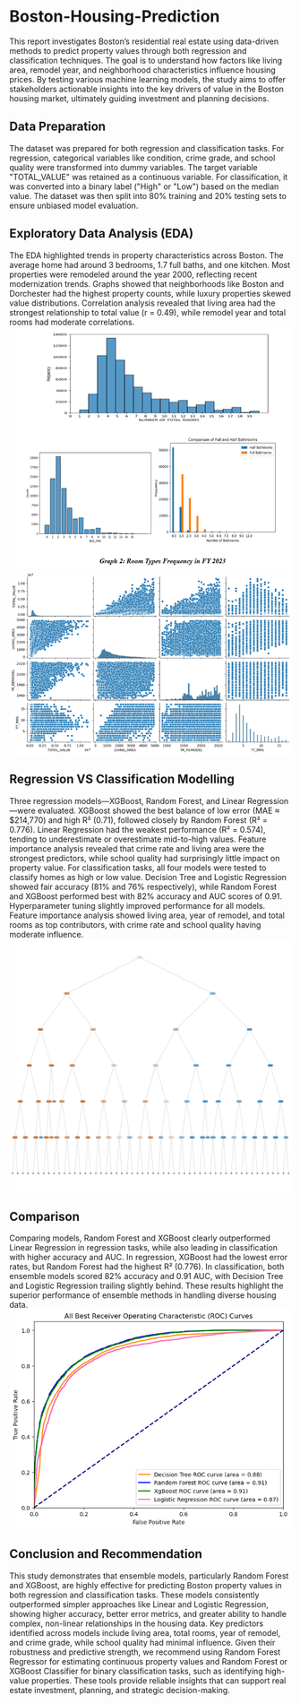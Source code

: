# Boston-Housing-Prediction
This report investigates Boston’s residential real estate using data-driven methods to predict property values through both regression and classification techniques. The goal is to understand how factors like living area, remodel year, and neighborhood characteristics influence housing prices. By testing various machine learning models, the study aims to offer stakeholders actionable insights into the key drivers of value in the Boston housing market, ultimately guiding investment and planning decisions.

## Data Preparation
The dataset was prepared for both regression and classification tasks. For regression, categorical variables like condition, crime grade, and school quality were transformed into dummy variables. The target variable "TOTAL_VALUE" was retained as a continuous variable. For classification, it was converted into a binary label ("High" or "Low") based on the median value. The dataset was then split into 80% training and 20% testing sets to ensure unbiased model evaluation.

## Exploratory Data Analysis (EDA)
The EDA highlighted trends in property characteristics across Boston. The average home had around 3 bedrooms, 1.7 full baths, and one kitchen. Most properties were remodeled around the year 2000, reflecting recent modernization trends. Graphs showed that neighborhoods like Boston and Dorchester had the highest property counts, while luxury properties skewed value distributions. Correlation analysis revealed that living area had the strongest relationship to total value (r = 0.49), while remodel year and total rooms had moderate correlations.
![EDA](https://github.com/wannidasmile/Boston-Housing-Prediction/blob/main/Screenshot%202025-04-19%20184932.png)
![Pair Plot for Correlation Matrix](https://github.com/wannidasmile/Boston-Housing-Prediction/blob/main/Picture2.png)

## Regression VS Classification Modelling
Three regression models—XGBoost, Random Forest, and Linear Regression—were evaluated. XGBoost showed the best balance of low error (MAE ≈ $214,770) and high R² (0.71), followed closely by Random Forest (R² = 0.776). Linear Regression had the weakest performance (R² = 0.574), tending to underestimate or overestimate mid-to-high values. Feature importance analysis revealed that crime rate and living area were the strongest predictors, while school quality had surprisingly little impact on property value.
For classification tasks, all four models were tested to classify homes as high or low value. Decision Tree and Logistic Regression showed fair accuracy (81% and 76% respectively), while Random Forest and XGBoost performed best with 82% accuracy and AUC scores of 0.91. Hyperparameter tuning slightly improved performance for all models. Feature importance analysis showed living area, year of remodel, and total rooms as top contributors, with crime rate and school quality having moderate influence.
![DT](https://github.com/wannidasmile/Boston-Housing-Prediction/blob/main/decisiontree.png)

## Comparison
Comparing models, Random Forest and XGBoost clearly outperformed Linear Regression in regression tasks, while also leading in classification with higher accuracy and AUC. In regression, XGBoost had the lowest error rates, but Random Forest had the highest R² (0.776). In classification, both ensemble models scored 82% accuracy and 0.91 AUC, with Decision Tree and Logistic Regression trailing slightly behind. These results highlight the superior performance of ensemble methods in handling diverse housing data.
![ROC](https://github.com/wannidasmile/Boston-Housing-Prediction/blob/main/roc.png)

## Conclusion and Recommendation
This study demonstrates that ensemble models, particularly Random Forest and XGBoost, are highly effective for predicting Boston property values in both regression and classification tasks. These models consistently outperformed simpler approaches like Linear and Logistic Regression, showing higher accuracy, better error metrics, and greater ability to handle complex, non-linear relationships in the housing data. Key predictors identified across models include living area, total rooms, year of remodel, and crime grade, while school quality had minimal influence. Given their robustness and predictive strength, we recommend using Random Forest Regressor for estimating continuous property values and Random Forest or XGBoost Classifier for binary classification tasks, such as identifying high-value properties. These tools provide reliable insights that can support real estate investment, planning, and strategic decision-making.
